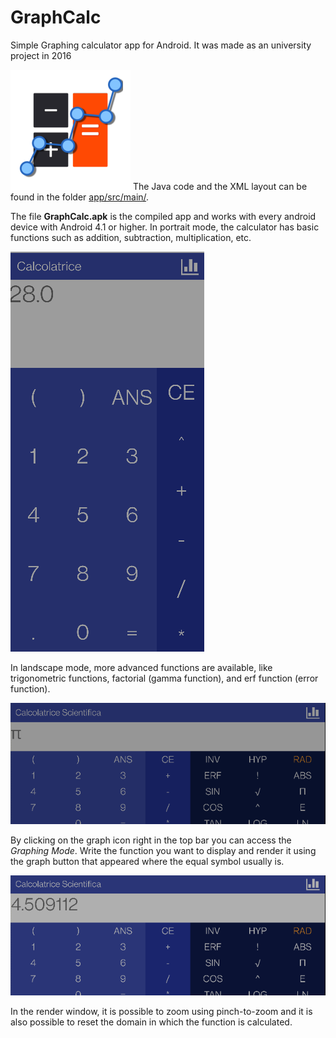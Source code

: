 # GraphCalc
Simple Graphing calculator app for Android. It was made as an university project in 2016





![Logo](https://github.com/Henvezz95/GraphCalc/blob/master/Images/ic_launcher.png)
The Java code and the XML layout can be found in the folder [app/src/main/](https://github.com/Henvezz95/GraphCalc/tree/master/app/src/main).


The file **GraphCalc.apk** is the compiled app and works with every android device with Android 4.1 or higher.
In portrait mode, the calculator has basic functions such as addition, subtraction, multiplication, etc.




![Portrait Example](https://github.com/Henvezz95/GraphCalc/blob/master/Images/Gif1.gif)

In landscape mode, more advanced functions are available, like trigonometric functions, factorial (gamma function), and erf function (error function).

![Landscape Example](https://github.com/Henvezz95/GraphCalc/blob/master/Images/Gif4.gif)

By clicking on the graph icon right in the top bar you can access the *Graphing Mode*. Write the function you want to display and render it using the graph button that appeared where the equal symbol usually is.

![Landscape Example](https://github.com/Henvezz95/GraphCalc/blob/master/Images/Gif2.gif)

In the render window, it is possible to zoom using pinch-to-zoom and it is also possible to reset the domain in which the function is calculated.

